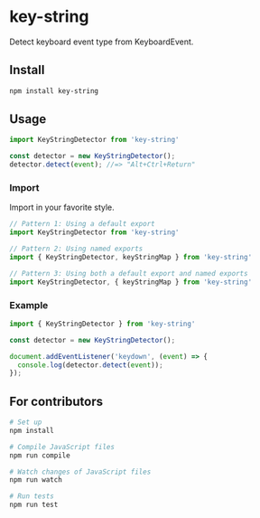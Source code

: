# key-string
Detect keyboard event type from KeyboardEvent.

## Install
```sh
npm install key-string
```

## Usage
```js
import KeyStringDetector from 'key-string'

const detector = new KeyStringDetector();
detector.detect(event); //=> "Alt+Ctrl+Return"
```

### Import
Import in your favorite style.

```js
// Pattern 1: Using a default export
import KeyStringDetector from 'key-string'

// Pattern 2: Using named exports
import { KeyStringDetector, keyStringMap } from 'key-string'

// Pattern 3: Using both a default export and named exports
import KeyStringDetector, { keyStringMap } from 'key-string'
```

### Example
```js
import { KeyStringDetector } from 'key-string'

const detector = new KeyStringDetector();

document.addEventListener('keydown', (event) => {
  console.log(detector.detect(event));
});
```

## For contributors
```sh
# Set up
npm install

# Compile JavaScript files
npm run compile

# Watch changes of JavaScript files
npm run watch

# Run tests
npm run test
```
